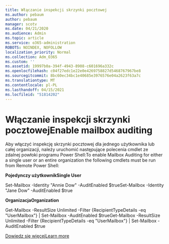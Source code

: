 ```yaml
---
title: Włączanie inspekcji skrzynki pocztowej
ms.author: pebaum
author: pebaum
manager: scotv
ms.date: 04/21/2020
ms.audience: Admin
ms.topic: article
ms.service: o365-administration
ROBOTS: NOINDEX, NOFOLLOW
localization_priority: Normal
ms.collection: Adm_O365
ms.custom: ''
ms.assetid: 19997b0a-394f-4943-8908-c601696a332c
ms.openlocfilehash: c04f27edc1e22e0e4269758827d5468767967be8
ms.sourcegitcommit: 8bc60ec34bc1e40685e3976576e04a2623f63a7c
ms.translationtype: MT
ms.contentlocale: pl-PL
ms.lasthandoff: 04/15/2021
ms.locfileid: "51814202"
---
```

# <a name="enable-mailbox-auditing"></a><span data-ttu-id="df0b5-102">Włączanie inspekcji skrzynki pocztowej</span><span class="sxs-lookup"><span data-stu-id="df0b5-102">Enable mailbox auditing</span></span>

<span data-ttu-id="df0b5-103">Aby włączyć inspekcję skrzynki pocztowej dla jednego użytkownika lub całej organizacji, należy uruchomić następujące polecenia cmdlet ze zdalnej powłoki programu Power Shell:</span><span class="sxs-lookup"><span data-stu-id="df0b5-103">To enable Mailbox Auditing for either a single user or an entire organization the following cmdlets must be run from Remote Power Shell:</span></span>
  
 <span data-ttu-id="df0b5-104">**Pojedynczy użytkownik**</span><span class="sxs-lookup"><span data-stu-id="df0b5-104">**Single User**</span></span>
  
<span data-ttu-id="df0b5-105">Set-Mailbox -Identity "Annie Dow" -AuditEnabled $true</span><span class="sxs-lookup"><span data-stu-id="df0b5-105">Set-Mailbox -Identity "Jane Dow" -AuditEnabled $true</span></span>
  
 <span data-ttu-id="df0b5-106">**Organizacja**</span><span class="sxs-lookup"><span data-stu-id="df0b5-106">**Organization**</span></span>
  
<span data-ttu-id="df0b5-107">Get-Mailbox -ResultSize Unlimited -Filter {RecipientTypeDetails -eq "UserMailbox"} | Set-Mailbox -AuditEnabled $true</span><span class="sxs-lookup"><span data-stu-id="df0b5-107">Get-Mailbox -ResultSize Unlimited -Filter {RecipientTypeDetails -eq "UserMailbox"} | Set-Mailbox -AuditEnabled $true</span></span>
  
[<span data-ttu-id="df0b5-108">Dowiedz się więcej</span><span class="sxs-lookup"><span data-stu-id="df0b5-108">Learn more</span></span>](https://docs.microsoft.com/microsoft-365/compliance/enable-mailbox-auditing)
  

